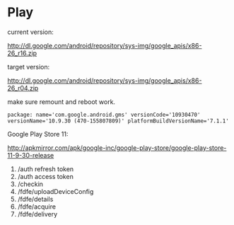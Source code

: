 # Play

current version:

<http://dl.google.com/android/repository/sys-img/google_apis/x86-26_r16.zip>

target version:

<http://dl.google.com/android/repository/sys-img/google_apis/x86-26_r04.zip>

make sure remount and reboot work.

~~~
package: name='com.google.android.gms' versionCode='10930470'
versionName='10.9.30 (470-155807809)' platformBuildVersionName='7.1.1'
~~~

Google Play Store 11:

http://apkmirror.com/apk/google-inc/google-play-store/google-play-store-11-9-30-release

1. /auth refresh token
2. /auth access token
3. /checkin
4. /fdfe/uploadDeviceConfig
5. /fdfe/details
6. /fdfe/acquire
7. /fdfe/delivery
